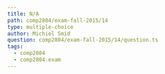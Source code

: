 ```yaml
---
title: N/A
path: comp2804/exam-fall-2015/14
type: multiple-choice
author: Michiel Smid
question: comp2804/exam-fall-2015/14/question.ts
tags:
  - comp2804
  - comp2804-exam
---
```

